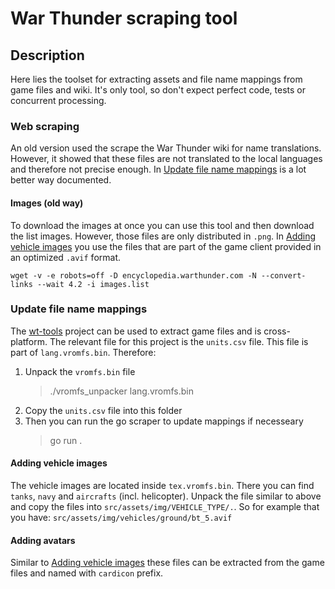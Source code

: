 # War Thunder scraping tool

## Description

Here lies the toolset for extracting assets and file name mappings from game files and wiki.
It's only tool, so don't expect perfect code, tests or concurrent processing.

### Web scraping

An old version used the scrape the War Thunder wiki for name translations. However, it showed that these files
are not translated to the local languages and therefore not precise enough. In [Update file name mappings](#update-file-name-mappings)
is a lot better way documented.

#### Images (old way)

To download the images at once you can use this tool and then download the list images. However, those files are
only distributed in `.png`. In [Adding vehicle images](#adding-vehicle-images) you use the files that are part of the
game client provided in an optimized `.avif` format.

```shell
wget -v -e robots=off -D encyclopedia.warthunder.com -N --convert-links --wait 4.2 -i images.list
```

### Update file name mappings

The [wt-tools](https://github.com/kotiq/wt-tools) project can be used to extract game files and is cross-platform.
The relevant file for this project is the `units.csv` file. This file is part of `lang.vromfs.bin`. Therefore:

1. Unpack the `vromfs.bin` file
    > ./vromfs_unpacker lang.vromfs.bin
2. Copy the `units.csv` file into this folder
3. Then you can run the go scraper to update mappings if necesseary
    > go run .

#### Adding vehicle images

The vehicle images are located inside `tex.vromfs.bin`. There you can find `tanks`, `navy` and `aircrafts` (incl. helicopter).
Unpack the file similar to above and copy the files into `src/assets/img/VEHICLE_TYPE/.`. So for example that you have:
`src/assets/img/vehicles/ground/bt_5.avif`

#### Adding avatars

Similar to [Adding vehicle images](#adding-vehicle-images) these files can be extracted from the game files and named with `cardicon` prefix.
